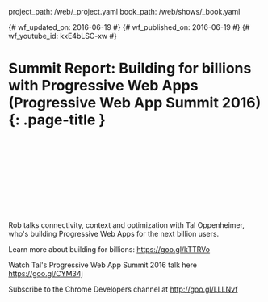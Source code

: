 project_path: /web/_project.yaml
book_path: /web/shows/_book.yaml

{# wf_updated_on: 2016-06-19 #}
{# wf_published_on: 2016-06-19 #}
{# wf_youtube_id: kxE4bLSC-xw #}

# Summit Report: Building for billions with Progressive Web Apps (Progressive Web App Summit 2016) {: .page-title }


<div class="video-wrapper">
  <iframe class="devsite-embedded-youtube-video" data-video-id="kxE4bLSC-xw"
          data-autohide="1" data-showinfo="0" frameborder="0" allowfullscreen>
  </iframe>
</div>


Rob talks connectivity, context and optimization with Tal Oppenheimer, who's building Progressive Web Apps for the next billion users.

Learn more about building for billions: https://goo.gl/kTTRVo

Watch Tal's Progressive Web App Summit 2016 talk here https://goo.gl/CYM34j

Subscribe to the Chrome Developers channel at http://goo.gl/LLLNvf
